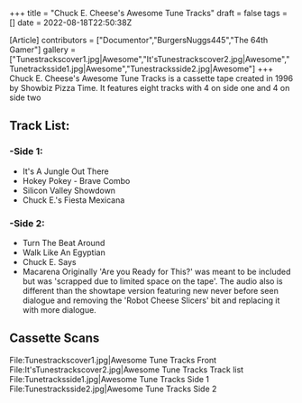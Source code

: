 +++
title = "Chuck E. Cheese's Awesome Tune Tracks"
draft = false
tags = []
date = 2022-08-18T22:50:38Z

[Article]
contributors = ["Documentor","BurgersNuggs445","The 64th Gamer"]
gallery = ["Tunestrackscover1.jpg|Awesome","It'sTunestrackscover2.jpg|Awesome","Tunetracksside1.jpg|Awesome","Tunestracksside2.jpg|Awesome"]
+++
Chuck E. Cheese's Awesome Tune Tracks is a cassette tape created in 1996 by Showbiz Pizza Time. It features eight tracks with 4 on side one and 4 on side two

## Track List: ##

### -Side 1: ###

* It's A Jungle Out There
* Hokey Pokey - Brave Combo
* Silicon Valley Showdown
* Chuck E.'s Fiesta Mexicana

### -Side 2: ###

* Turn The Beat Around
* Walk Like An Egyptian
* Chuck E. Says
* Macarena Originally 'Are you Ready for This?' was meant to be included but was 'scrapped due to limited space on the tape'. The audio also is different than the showtape version featuring new never before seen dialogue and removing the 'Robot Cheese Slicers' bit and replacing it with more dialogue. 

## Cassette Scans ##
<gallery>
File:Tunestrackscover1.jpg|Awesome Tune Tracks Front
File:It'sTunestrackscover2.jpg|Awesome Tune Tracks Track list
File:Tunetracksside1.jpg|Awesome Tune Tracks Side 1
File:Tunestracksside2.jpg|Awesome Tune Tracks Side 2
</gallery>